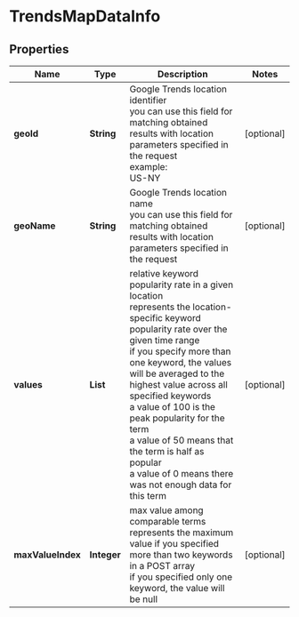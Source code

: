 # TrendsMapDataInfo


## Properties

| Name | Type | Description | Notes |
|------------ | ------------- | ------------- | -------------|
**geoId** | **String** | Google Trends location identifier<br>you can use this field for matching obtained results with location parameters specified in the request<br>example:<br>US-NY |[optional]|
**geoName** | **String** | Google Trends location name<br>you can use this field for matching obtained results with location parameters specified in the request |[optional]|
**values** | **List<Double>** | relative keyword popularity rate in a given location<br>represents the location-specific keyword popularity rate over the given time range<br>if you specify more than one keyword, the values will be averaged to the highest value across all specified keywords<br>a value of 100 is the peak popularity for the term<br>a value of 50 means that the term is half as popular<br>a value of 0 means there was not enough data for this term |[optional]|
**maxValueIndex** | **Integer** | max value among comparable terms<br>represents the maximum value if you specified more than two keywords in a POST array<br>if you specified only one keyword, the value will be null |[optional]|